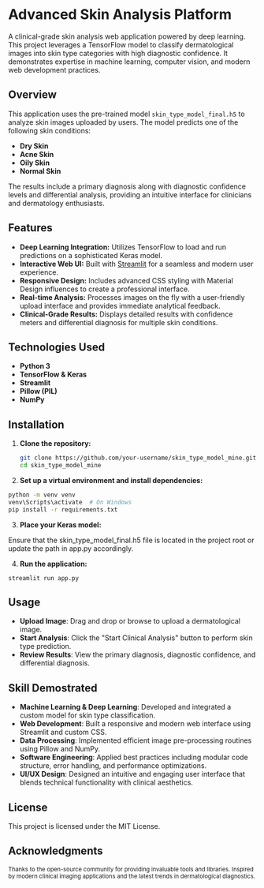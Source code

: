 # Advanced Skin Analysis Platform

A clinical-grade skin analysis web application powered by deep learning. This project leverages a TensorFlow model to classify dermatological images into skin type categories with high diagnostic confidence. It demonstrates expertise in machine learning, computer vision, and modern web development practices.

## Overview

This application uses the pre-trained model `skin_type_model_final.h5` to analyze skin images uploaded by users. The model predicts one of the following skin conditions:

- **Dry Skin**
- **Acne Skin**
- **Oily Skin**
- **Normal Skin**

The results include a primary diagnosis along with diagnostic confidence levels and differential analysis, providing an intuitive interface for clinicians and dermatology enthusiasts.

## Features

- **Deep Learning Integration:** Utilizes TensorFlow to load and run predictions on a sophisticated Keras model.
- **Interactive Web UI:** Built with [Streamlit](https://streamlit.io) for a seamless and modern user experience.
- **Responsive Design:** Includes advanced CSS styling with Material Design influences to create a professional interface.
- **Real-time Analysis:** Processes images on the fly with a user-friendly upload interface and provides immediate analytical feedback.
- **Clinical-Grade Results:** Displays detailed results with confidence meters and differential diagnosis for multiple skin conditions.

## Technologies Used

- **Python 3**
- **TensorFlow & Keras**
- **Streamlit**
- **Pillow (PIL)**
- **NumPy**

## Installation

1. **Clone the repository:**

   ```bash
   git clone https://github.com/your-username/skin_type_model_mine.git
   cd skin_type_model_mine
   ```

2. **Set up a virtual environment and install dependencies:**

```bash
python -m venv venv
venv\Scripts\activate  # On Windows
pip install -r requirements.txt
```

3. **Place your Keras model:**

Ensure that the skin_type_model_final.h5 file is located in the project root or update the path in app.py accordingly.

4. **Run the application:**

```
streamlit run app.py
```

## Usage

- **Upload Image**: Drag and drop or browse to upload a dermatological image.
- **Start Analysis**: Click the "Start Clinical Analysis" button to perform skin type prediction.
- **Review Results**: View the primary diagnosis, diagnostic confidence, and differential diagnosis.

## Skill Demostrated

- **Machine Learning & Deep Learning**: Developed and integrated a custom model for skin type classification.
- **Web Development**: Built a responsive and modern web interface using Streamlit and custom CSS.
- **Data Processing**: Implemented efficient image pre-processing routines using Pillow and NumPy.
- **Software Engineering**: Applied best practices including modular code structure, error handling, and performance optimizations.
- **UI/UX Design**: Designed an intuitive and engaging user interface that blends technical functionality with clinical aesthetics.

## License

This project is licensed under the MIT License.

## Acknowledgments

<small>Thanks to the open-source community for providing invaluable tools and libraries.
Inspired by modern clinical imaging applications and the latest trends in dermatological diagnostics.</small>
